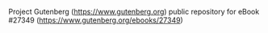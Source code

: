 Project Gutenberg (https://www.gutenberg.org) public repository for eBook #27349 (https://www.gutenberg.org/ebooks/27349)
